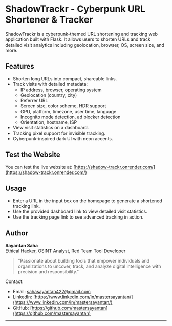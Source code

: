 # ShadowTrackr - Cyberpunk URL Shortener & Tracker

ShadowTrackr is a cyberpunk-themed URL shortening and tracking web application built with Flask. It allows users to shorten URLs and track detailed visit analytics including geolocation, browser, OS, screen size, and more.

## Features

- Shorten long URLs into compact, shareable links.
- Track visits with detailed metadata:
  - IP address, browser, operating system
  - Geolocation (country, city)
  - Referrer URL
  - Screen size, color scheme, HDR support
  - GPU, platform, timezone, user time, language
  - Incognito mode detection, ad blocker detection
  - Orientation, hostname, ISP
- View visit statistics on a dashboard.
- Tracking pixel support for invisible tracking.
- Cyberpunk-inspired dark UI with neon accents.

## Test the Website

You can test the live website at: [https://shadow-trackr.onrender.com/](https://shadow-trackr.onrender.com/)


## Usage

- Enter a URL in the input box on the homepage to generate a shortened tracking link.
- Use the provided dashboard link to view detailed visit statistics.
- Use the tracking page link to see advanced tracking in action.

## Author

**Sayantan Saha**  
Ethical Hacker, OSINT Analyst, Red Team Tool Developer

> "Passionate about building tools that empower individuals and organizations to uncover, track, and analyze digital intelligence with precision and responsibility."

Contact:  
- Email: sahasayantan422@gmail.com  
- LinkedIn: [https://www.linkedin.com/in/mastersayantan/](https://www.linkedin.com/in/mastersayantan/)  
- GitHub: [https://github.com/mastersayantan](https://github.com/mastersayantan)

---


